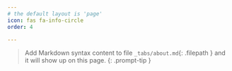 ```yaml
---
# the default layout is 'page'
icon: fas fa-info-circle
order: 4

---
```






> Add Markdown syntax content to file `_tabs/about.md`{: .filepath } and it will show up on this page.
{: .prompt-tip }

